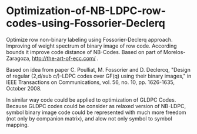 # Optimization-of-NB-LDPC-row-codes-using-Fossorier-Declerq
Optimize row non-binary labeling using Fossorier-Declerq approach. Improving of weight spectrum of binary image of row code. According bounds it improve code distance of NB-Codes. Based on part of Morelos-Zaragoza, http://the-art-of-ecc.com/ .


Based on idea from paper C. Poulliat, M. Fossorier and D. Declercq, "Design of regular (2,d/sub c/)-LDPC codes over GF(q) using their binary images," in IEEE Transactions on Communications, vol. 56, no. 10, pp. 1626-1635, October 2008.


In similar way code could be applied to optimization of GLDPC Codes. Because GLDPC codes could be consider as relaxed version of NB-LDPC, symbol binary image code could be represented with much more freedom (not only by companion matrix), and alow not only symbol to symbol mapping.
